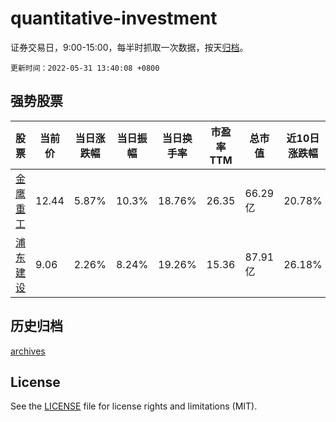 # quantitative-investment

证券交易日，9:00-15:00，每半时抓取一次数据，按天[归档](archives)。

`更新时间：2022-05-31 13:40:08 +0800`

## 强势股票

|股票|当前价|当日涨跌幅|当日振幅|当日换手率|市盈率TTM|总市值|近10日涨跌幅|
|----|----|----|----|----|----|----|----|
|[金鹰重工](https://xueqiu.com/S/SZ301048)|12.44|5.87%|10.3%|18.76%|26.35|66.29亿|20.78%|
|[浦东建设](https://xueqiu.com/S/SH600284)|9.06|2.26%|8.24%|19.26%|15.36|87.91亿|26.18%|

## 历史归档

[archives](archives)

## License

See the [LICENSE](LICENSE) file for license rights and limitations (MIT).